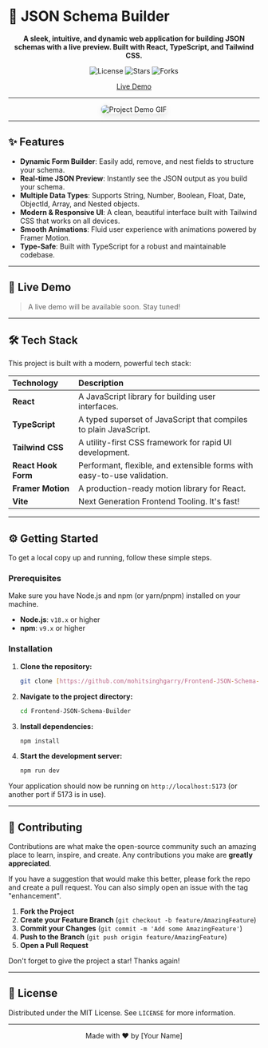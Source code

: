 # 📝 JSON Schema Builder

<div align="center">

**A sleek, intuitive, and dynamic web application for building JSON schemas with a live preview. Built with React, TypeScript, and Tailwind CSS.**

</div>

<p align="center">
  <img src="https://img.shields.io/github/license/mohitsinghgarry/Frontend-JSON-Schema-Builder?style=for-the-badge" alt="License">
  <img src="https://img.shields.io/github/stars/mohitsinghgarry/Frontend-JSON-Schema-Builder?style=for-the-badge&logo=github" alt="Stars">
  <img src="https://img.shields.io/github/forks/mohitsinghgarry/Frontend-JSON-Schema-Builder?style=for-the-badge&logo=github" alt="Forks">
</p>

<p align="center">
  <a href="#-live-demo">Live Demo</a>
</p>

---

<div align="center">
  <!-- IMPORTANT: Replace this with a GIF of your application in action! -->
  <img src="https://placehold.co/800x450/1e1e2e/c8c8ff?text=App+Demo+GIF+Here" alt="Project Demo GIF" style="border-radius: 8px; box-shadow: 0 4px 12px rgba(0,0,0,0.1);">
</div>

---

## ✨ Features

* **Dynamic Form Builder**: Easily add, remove, and nest fields to structure your schema.
* **Real-time JSON Preview**: Instantly see the JSON output as you build your schema.
* **Multiple Data Types**: Supports String, Number, Boolean, Float, Date, ObjectId, Array, and Nested objects.
* **Modern & Responsive UI**: A clean, beautiful interface built with Tailwind CSS that works on all devices.
* **Smooth Animations**: Fluid user experience with animations powered by Framer Motion.
* **Type-Safe**: Built with TypeScript for a robust and maintainable codebase.

---

## 🚀 Live Demo

> A live demo will be available soon. Stay tuned!

<!-- [**Try it out here!**](YOUR_DEMO_LINK) -->

---

## 🛠️ Tech Stack

This project is built with a modern, powerful tech stack:

| Technology | Description |
| :--- | :--- |
| **React** | A JavaScript library for building user interfaces. |
| **TypeScript** | A typed superset of JavaScript that compiles to plain JavaScript. |
| **Tailwind CSS** | A utility-first CSS framework for rapid UI development. |
| **React Hook Form** | Performant, flexible, and extensible forms with easy-to-use validation. |
| **Framer Motion** | A production-ready motion library for React. |
| **Vite** | Next Generation Frontend Tooling. It's fast! |

---

## ⚙️ Getting Started

To get a local copy up and running, follow these simple steps.

### Prerequisites

Make sure you have Node.js and npm (or yarn/pnpm) installed on your machine.

* **Node.js**: `v18.x` or higher
* **npm**: `v9.x` or higher

### Installation

1.  **Clone the repository:**
    ```sh
    git clone [https://github.com/mohitsinghgarry/Frontend-JSON-Schema-Builder.git](https://github.com/mohitsinghgarry/Frontend-JSON-Schema-Builder.git)
    ```
2.  **Navigate to the project directory:**
    ```sh
    cd Frontend-JSON-Schema-Builder
    ```
3.  **Install dependencies:**
    ```sh
    npm install
    ```
4.  **Start the development server:**
    ```sh
    npm run dev
    ```

Your application should now be running on `http://localhost:5173` (or another port if 5173 is in use).

---

## 🤝 Contributing

Contributions are what make the open-source community such an amazing place to learn, inspire, and create. Any contributions you make are **greatly appreciated**.

If you have a suggestion that would make this better, please fork the repo and create a pull request. You can also simply open an issue with the tag "enhancement".

1.  **Fork the Project**
2.  **Create your Feature Branch** (`git checkout -b feature/AmazingFeature`)
3.  **Commit your Changes** (`git commit -m 'Add some AmazingFeature'`)
4.  **Push to the Branch** (`git push origin feature/AmazingFeature`)
5.  **Open a Pull Request**

Don't forget to give the project a star! Thanks again!

---

## 📜 License

Distributed under the MIT License. See `LICENSE` for more information.

---

<p align="center">
  Made with ❤️ by [Your Name]
</p>
